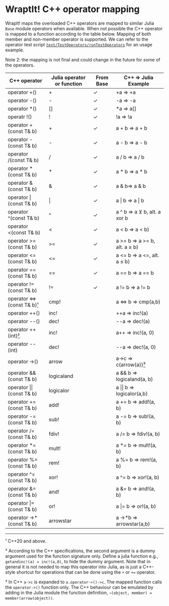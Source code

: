 # WraptIt! C++ operator mapping

WrapIt! maps the overloaded C++ operators are mapped to similar Julia `Base` module operators when available. When not possible the C++ operator is mapped to a function according to the table below. Mapping of both member and non-member operator is supported. We can refer to the operator test script [`test/TestOperators/runTestOperators`](../TestOperators/runTestOperators) for an usage example.

Note 2: the mapping is not final and could change in the future for some of the operators.  

| C++ operator                            | Julia operator or function | From Base | C++ ⇒ Julia Example               |
|-----------------------------------------|----------------------------|-----------|-----------------------------------|
| operator +()                            | +                          | ✓         | +a ⇒ +a                           |
| operator -()                            | -                          | ✓         | -a ⇒ -a                           |
| operator *()                            | []                         | ✓         | *a ⇒ a[]                          |
| operatr !()                             | !                          | ✓         | !a ⇒ !a                           |
| operator +(const T& b)                  | +                          | ✓         | a + b ⇒ a + b                     |
| operator -(const T& b)                  | -                          | ✓         | a - b ⇒ a - b                     |
| operator /(const T& b)                  | /                          | ✓         | a / b ⇒ a / b                     |
| operator *(const T& b)                  | *                          | ✓         | a * b ⇒ a * b                     |
| operator &(const T& b)                  | &                          | ✓         | a & b⇒ a & b                      |
| operator \|(const T& b)                 | \|                         | ✓         | a \| b ⇒ a \| b                   |
| operator ^(const T& b)                  | ^                          | ✓         | a ^ b ⇒ a ⊻ b, alt. a xor b       |
| operator <(const T& b)                  | <                          | ✓         | a < b ⇒ a < b)                    |
| operator >=(const T& b)                 | >=                         | ✓         | a >=  b ⇒ a >= b, alt. a ≥ b)     |
| operator <=(const T& b)                 | <=                         | ✓         | a <= b ⇒ a <=, alt. a ≤ b)        |
| operator ==(const T& b)                 | ==                         | ✓         | a == b ⇒ a == b                   |
| operator !=(const T& b)                 | !=                         | ✓         | a != b ⇒ a != b                   |
| operator <=>(const T& b)[¹](#footnote1) | cmp!                       |           | a <=> b ⇒ cmp(a,b)                |
| operator ++()                           | inc!                       |           | ++a ⇒ inc!(a)                     |
| operator --()                           | dec!                       |           | --a ⇒ dec!(a)                     |
| operator ++(int)[²](#footnote2)         | inc!                       |           | a++ ⇒ inc!(a, 0)                  |
| operator --(int)                        | dec!                       |           | --a ⇒ dec!(a, 0)                  |
| operator ->()                           | arrow                      |           | a->c ⇒ c(arrow(a))[³](#footnote3) |
| operator &&(const T& b)                 | logicaland                 |           | a && b ⇒ logicaland(a, b)         |
| operator \|\|(const T& b)               | logicalor                  |           | a \|\| b ⇒ logicalor(a,b)         |
| operator +=(const T& b)                 | add!                       |           | a += b ⇒ add!(a, b)               |
| operator -=(const T& b)                 | sub!                       |           | a -= b ⇒ sub!(a, b)               |
| operator /=(const T& b)                 | fdiv!                      |           | a /= b ⇒ fdiv!(a, b)              |
| operator *=(const T& b)                 | mult!                      |           | a *= b ⇒ mult!(a, b)              |
| operator %=(const T& b)                 | rem!                       |           | a %= b ⇒ rem!(a, b)               |
| operator ^=(const T& b)                 | xor!                       |           | a ^= b ⇒ xor!(a, b)               |
| operator &=(const T& b)                 | and!                       |           | a &= b ⇒ and!(a, b)               |
| operator \|=(const T& b)                | or!                        |           | a \|= b ⇒ or!(a, b)               |
| operator ->*(const T& b)                | arrowstar                  |           | a ->*b ⇒ arrowstar(a,b)           |

---
<a name="footnote1">¹</a> C++20 and above.

<a name="footnote2">²</a> According to the C++ specifications, the second argument is
a dummy argument used for the function signature only. Define a julia function
e.g., `getandinc!(a) = inc!(a,0)`, to hide the dummy argument. Note that in
general it is not needed to map this operator into Julia, as is just a C++-style
shortcut for operations that can be done using the `+` or `+=` operator.</a>

<a name="footnote3">³</a> In C++ `a->c` is expanded to `a.operator->()->c`. The
mapped function calls the `operator->()` function only. The C++ behaviour can be
emulated by adding in the Julia module the function definition, `→(object, member) = member(arrow(object))`.

